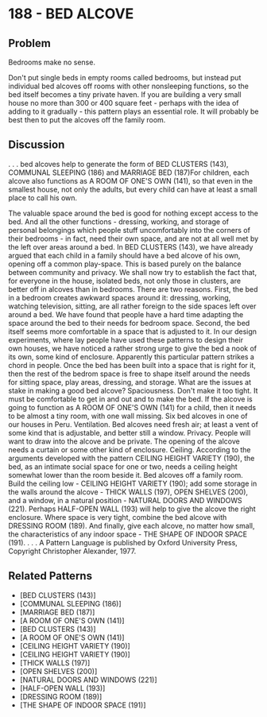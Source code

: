 # 188 - BED ALCOVE

## Problem

Bedrooms make no sense.

Don't put single beds in empty rooms called bedrooms, but instead put individual bed alcoves off rooms with other nonsleeping functions, so the bed itself becomes a tiny private haven. If you are building a very small house no more than 300 or 400 square feet - perhaps with the idea of adding to it gradually - this pattern plays an essential role. It will probably be best then to put the alcoves off the family room.

## Discussion

. . . bed alcoves help to generate the form of BED CLUSTERS (143), COMMUNAL SLEEPING (186) and MARRIAGE BED (187)For children, each alcove also functions as A ROOM OF ONE'S OWN (141), so that even in the smallest house, not only the adults, but every child can have at least a small place to call his own.

The valuable space around the bed is good for nothing except access to the bed. And all the other functions - dressing, working, and storage of personal belongings which people stuff uncomfortably into the corners of their bedrooms - in fact, need their own space, and are not at all well met by the left over areas around a bed. In BED CLUSTERS (143), we have already argued that each child in a family should have a bed alcove of his own, opening off a common play-space. This is based purely on the balance between community and privacy. We shall now try to establish the fact that, for everyone in the house, isolated beds, not only those in clusters, are better off in alcoves than in bedrooms. There are two reasons. First, the bed in a bedroom creates awkward spaces around it: dressing, working, watching television, sitting, are all rather foreign to the side spaces left over around a bed. We have found that people have a hard time adapting the space around the bed to their needs for bedroom space. Second, the bed itself seems more comfortable in a space that is adjusted to it. In our design experiments, where lay people have used these patterns to design their own houses, we have noticed a rather strong urge to give the bed a nook of its own, some kind of enclosure. Apparently this particular pattern strikes a chord in people. Once the bed has been built into a space that is right for it, then the rest of the bedrom space is free to shape itself around the needs for sitting space, play areas, dressing, and storage. What are the issues at stake in making a good bed alcove? Spaciousness. Don't make it too tight. It must be comfortable to get in and out and to make the bed. If the alcove is going to function as A ROOM OF ONE'S OWN (141) for a child, then it needs to be almost a tiny room, with one wall missing. Six bed alcoves in one of our houses in Peru. Ventilation. Bed alcoves need fresh air; at least a vent of some kind that is adjustable, and better still a window. Privacy. People will want to draw into the alcove and be private. The opening of the alcove needs a curtain or some other kind of enclosure. Ceiling. According to the arguments developed with the pattern CEILING HEIGHT VARIETY (190), the bed, as an intimate social space for one or two, needs a ceiling height somewhat lower than the room beside it. Bed alcoves off a family room. Build the ceiling low - CEILING HEIGHT VARIETY (190); add some storage in the walls around the alcove - THICK WALLS (197), OPEN SHELVES (200), and a window, in a natural position - NATURAL DOORS AND WINDOWS (221). Perhaps HALF-OPEN WALL (193) will help to give the alcove the right enclosure. Where space is very tight, combine the bed alcove with DRESSING ROOM (189). And finally, give each alcove, no matter how small, the characteristics of any indoor space - THE SHAPE OF INDOOR SPACE (191). . . . A Pattern Language is published by Oxford University Press, Copyright Christopher Alexander, 1977.

## Related Patterns

- [BED CLUSTERS (143)]
- [COMMUNAL SLEEPING (186)]
- [MARRIAGE BED (187)]
- [A ROOM OF ONE'S OWN (141)]
- [BED CLUSTERS (143)]
- [A ROOM OF ONE'S OWN (141)]
- [CEILING HEIGHT VARIETY (190)]
- [CEILING HEIGHT VARIETY (190)]
- [THICK WALLS (197)]
- [OPEN SHELVES (200)]
- [NATURAL DOORS AND WINDOWS (221)]
- [HALF-OPEN WALL (193)]
- [DRESSING ROOM (189)]
- [THE SHAPE OF INDOOR SPACE (191)]

